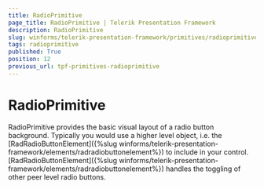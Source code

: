 ```yaml
---
title: RadioPrimitive
page_title: RadioPrimitive | Telerik Presentation Framework
description: RadioPrimitive
slug: winforms/telerik-presentation-framework/primitives/radioprimitive
tags: radioprimitive
published: True
position: 12
previous_url: tpf-primitives-radioprimitive
---
```


# RadioPrimitive

RadioPrimitive provides the basic visual layout of a radio button background. Typically you would use a higher level object, i.e. the [RadRadioButtonElement]({%slug winforms/telerik-presentation-framework/elements/radradiobuttonelement%}) to include in your control. [RadRadioButtonElement]({%slug winforms/telerik-presentation-framework/elements/radradiobuttonelement%}) handles the toggling of other peer level radio buttons.
